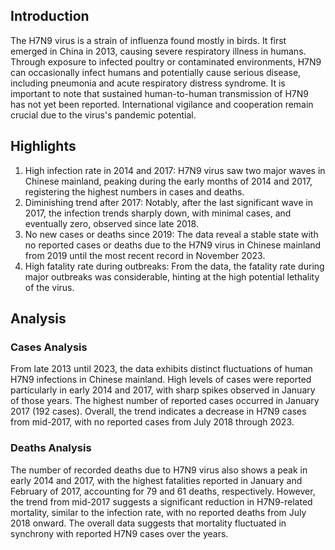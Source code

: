 ## Introduction

The H7N9 virus is a strain of influenza found mostly in birds. It first emerged in China in 2013, causing severe respiratory illness in humans. Through exposure to infected poultry or contaminated environments, H7N9 can occasionally infect humans and potentially cause serious disease, including pneumonia and acute respiratory distress syndrome. It is important to note that sustained human-to-human transmission of H7N9 has not yet been reported. International vigilance and cooperation remain crucial due to the virus's pandemic potential.

## Highlights

1. High infection rate in 2014 and 2017: H7N9 virus saw two major waves in Chinese mainland, peaking during the early months of 2014 and 2017, registering the highest numbers in cases and deaths.<br/>
2. Diminishing trend after 2017: Notably, after the last significant wave in 2017, the infection trends sharply down, with minimal cases, and eventually zero, observed since late 2018.<br/>
3. No new cases or deaths since 2019: The data reveal a stable state with no reported cases or deaths due to the H7N9 virus in Chinese mainland from 2019 until the most recent record in November 2023. <br/>
4. High fatality rate during outbreaks: From the data, the fatality rate during major outbreaks was considerable, hinting at the high potential lethality of the virus.

## Analysis

### Cases Analysis

From late 2013 until 2023, the data exhibits distinct fluctuations of human H7N9 infections in Chinese mainland. High levels of cases were reported particularly in early 2014 and 2017, with sharp spikes observed in January of those years. The highest number of reported cases occurred in January 2017 (192 cases). Overall, the trend indicates a decrease in H7N9 cases from mid-2017, with no reported cases from July 2018 through 2023.

### Deaths Analysis

The number of recorded deaths due to H7N9 virus also shows a peak in early 2014 and 2017, with the highest fatalities reported in January and February of 2017, accounting for 79 and 61 deaths, respectively. However, the trend from mid-2017 suggests a significant reduction in H7N9-related mortality, similar to the infection rate, with no reported deaths from July 2018 onward. The overall data suggests that mortality fluctuated in synchrony with reported H7N9 cases over the years.
